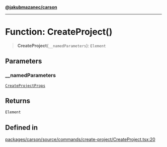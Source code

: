 [**@jakubmazanec/carson**](../README.md)

---

# Function: CreateProject()

> **CreateProject**(`__namedParameters`): `Element`

## Parameters

### \_\_namedParameters

[`CreateProjectProps`](../type-aliases/CreateProjectProps.md)

## Returns

`Element`

## Defined in

[packages/carson/source/commands/create-project/CreateProject.tsx:20](https://github.com/jakubmazanec/tools/blob/077fa4993ebe623b1c463499cc41912353ae6eb1/packages/carson/source/commands/create-project/CreateProject.tsx#L20)
